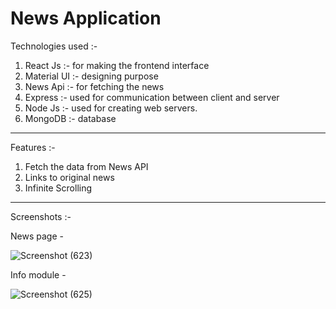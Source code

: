 
# News Application


Technologies used :-

1. React Js :- for making the frontend interface
2. Material UI :- designing purpose
3. News Api :- for fetching the news
4. Express :- used for communication between client and server
5. Node Js :- used for creating web servers.
6. MongoDB :- database

-----------------------------------------------------------------

Features :-

1. Fetch the data from News API
2. Links to original news
3. Infinite Scrolling


-----------------------------------------------------------------
Screenshots :-

News page -

![Screenshot (623)](https://user-images.githubusercontent.com/97386407/225880358-34f1ff11-8491-432d-a3bc-786338e8d1f5.png)

Info module -

![Screenshot (625)](https://user-images.githubusercontent.com/97386407/225880758-7c8789cf-18fa-4814-a152-df812d8b87d7.png)



